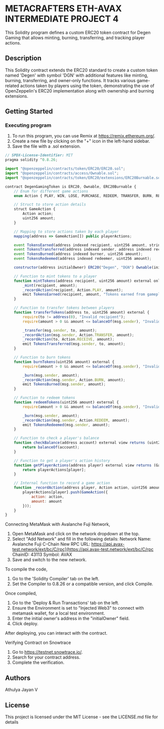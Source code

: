 # METACRAFTERS ETH-AVAX INTERMEDIATE PROJECT 4

This Solidity program defines a custom ERC20 token contract for Degen Gaming that allows minting, burning, transferring, and tracking player actions.

## Description

This Solidity contract extends the ERC20 standard to create a custom token named 'Degen' with symbol 'DGN' with additional features like minting, burning, transferring, and owner-only functions. It tracks various game-related actions taken by players using the token, demonstrating the use of OpenZeppelin's ERC20 implementation along with ownership and burning extensions.

## Getting Started

### Executing program

1. To run this program, you can use Remix at https://remix.ethereum.org/.
2. Create a new file by clicking on the "+" icon in the left-hand sidebar.
3. Save the file with a .sol extension.

```javascript
// SPDX-License-Identifier: MIT
pragma solidity ^0.8.26;

import "@openzeppelin/contracts/token/ERC20/ERC20.sol";
import "@openzeppelin/contracts/access/Ownable.sol";
import "@openzeppelin/contracts/token/ERC20/extensions/ERC20Burnable.sol";

contract DegenGamingToken is ERC20, Ownable, ERC20Burnable {
    // Enum for different game actions
    enum Action { PLAY, WIN, LOSE, PURCHASE, REDEEM, TRANSFER, BURN, RECEIVE }

    // Struct to store action details
    struct GameAction {
        Action action;
        uint256 amount;
    }

    // Mapping to store actions taken by each player
    mapping(address => GameAction[]) public playerActions;

    event TokensEarned(address indexed recipient, uint256 amount, string action);
    event TokensTransferred(address indexed sender, address indexed recipient, uint256 amount);
    event TokensBurned(address indexed burner, uint256 amount);
    event TokensRedeemed(address indexed redeemer, uint256 amount);

    constructor(address initialOwner) ERC20("Degen", "DGN") Ownable(initialOwner) {}

    // Function to mint tokens to a player
    function mintTokens(address recipient, uint256 amount) external onlyOwner {
        _mint(recipient, amount);
        _recordAction(recipient, Action.PLAY, amount);
        emit TokensEarned(recipient, amount, "Tokens earned from gameplay");
    }

    // Function to transfer tokens between players
    function transferTokens(address to, uint256 amount) external {
        require(to != address(0), "Invalid recipient");
        require(amount > 0 && amount <= balanceOf(msg.sender), "Invalid amount");

        _transfer(msg.sender, to, amount);
        _recordAction(msg.sender, Action.TRANSFER, amount);
        _recordAction(to, Action.RECEIVE, amount);
        emit TokensTransferred(msg.sender, to, amount);
    }

    // Function to burn tokens
    function burnTokens(uint256 amount) external {
        require(amount > 0 && amount <= balanceOf(msg.sender), "Invalid amount");

        _burn(msg.sender, amount);
        _recordAction(msg.sender, Action.BURN, amount);
        emit TokensBurned(msg.sender, amount);
    }

    // Function to redeem tokens
    function redeemTokens(uint256 amount) external {
        require(amount > 0 && amount <= balanceOf(msg.sender), "Invalid amount");

        _burn(msg.sender, amount);
        _recordAction(msg.sender, Action.REDEEM, amount);
        emit TokensRedeemed(msg.sender, amount);
    }

    // Function to check a player's balance
    function checkBalance(address account) external view returns (uint256) {
        return balanceOf(account);
    }

    // Function to get a player's action history
    function getPlayerActions(address player) external view returns (GameAction[] memory) {
        return playerActions[player];
    }

    // Internal function to record a game action
    function _recordAction(address player, Action action, uint256 amount) internal {
        playerActions[player].push(GameAction({
            action: action,
            amount: amount
        }));
    }
}
```
Connecting MetaMask with Avalanche Fuji Network, 

1. Open MetaMask and click on the network dropdown at the top.
2. Select "Add Network" and fill in the following details:
Network Name: Avalanche Fuji C-Chain
New RPC URL: https://api.avax-test.network/ext/bc/C/rpc](https://api.avax-test.network/ext/bc/C/rpc
ChainID: 43113
Symbol: AVAX
3. Save and switch to the new network.
   
To compile the code,

1. Go to the 'Solidity Compiler' tab on the left.
2. Set the Compiler to 0.8.26 or a compatible version, and click Compile.
   
Once compiled,

1. Go to the 'Deploy & Run Transactions' tab on the left.
2. Ensure the Environment is set to "Injected Web3" to connect with metamask wallet, for a local test environment.
3. Enter the initial owner's address in the "initialOwner" field.
4. Click deploy.

After deploying, you can interact with the contract.

Verifying Contract on Snowtrace

1. Go to https://testnet.snowtrace.io/.
2. Search for your contract address.
3. Complete the verification.

## Authors

Athulya Jayan V


## License

This project is licensed under the MIT License - see the LICENSE.md file for details
